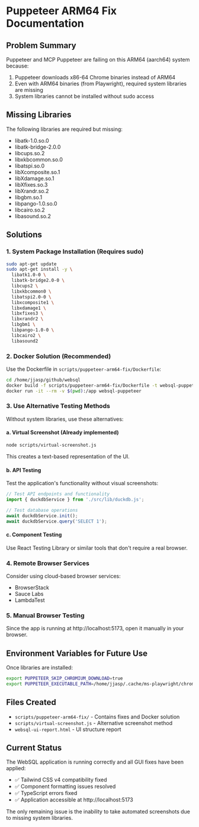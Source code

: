 # Puppeteer ARM64 Fix Documentation

## Problem Summary
Puppeteer and MCP Puppeteer are failing on this ARM64 (aarch64) system because:
1. Puppeteer downloads x86-64 Chrome binaries instead of ARM64
2. Even with ARM64 binaries (from Playwright), required system libraries are missing
3. System libraries cannot be installed without sudo access

## Missing Libraries
The following libraries are required but missing:
- libatk-1.0.so.0
- libatk-bridge-2.0.0
- libcups.so.2
- libxkbcommon.so.0
- libatspi.so.0
- libXcomposite.so.1
- libXdamage.so.1
- libXfixes.so.3
- libXrandr.so.2
- libgbm.so.1
- libpango-1.0.so.0
- libcairo.so.2
- libasound.so.2

## Solutions

### 1. System Package Installation (Requires sudo)
```bash
sudo apt-get update
sudo apt-get install -y \
  libatk1.0-0 \
  libatk-bridge2.0-0 \
  libcups2 \
  libxkbcommon0 \
  libatspi2.0-0 \
  libxcomposite1 \
  libxdamage1 \
  libxfixes3 \
  libxrandr2 \
  libgbm1 \
  libpango-1.0-0 \
  libcairo2 \
  libasound2
```

### 2. Docker Solution (Recommended)
Use the Dockerfile in `scripts/puppeteer-arm64-fix/Dockerfile`:
```bash
cd /home/jjasp/github/websql
docker build -f scripts/puppeteer-arm64-fix/Dockerfile -t websql-puppeteer .
docker run -it --rm -v $(pwd):/app websql-puppeteer
```

### 3. Use Alternative Testing Methods
Without system libraries, use these alternatives:

#### a. Virtual Screenshot (Already implemented)
```bash
node scripts/virtual-screenshot.js
```
This creates a text-based representation of the UI.

#### b. API Testing
Test the application's functionality without visual screenshots:
```javascript
// Test API endpoints and functionality
import { duckdbService } from './src/lib/duckdb.js';

// Test database operations
await duckdbService.init();
await duckdbService.query('SELECT 1');
```

#### c. Component Testing
Use React Testing Library or similar tools that don't require a real browser.

### 4. Remote Browser Services
Consider using cloud-based browser services:
- BrowserStack
- Sauce Labs
- LambdaTest

### 5. Manual Browser Testing
Since the app is running at http://localhost:5173, open it manually in your browser.

## Environment Variables for Future Use
Once libraries are installed:
```bash
export PUPPETEER_SKIP_CHROMIUM_DOWNLOAD=true
export PUPPETEER_EXECUTABLE_PATH=/home/jjasp/.cache/ms-playwright/chromium-1169/chrome-linux/chrome
```

## Files Created
- `scripts/puppeteer-arm64-fix/` - Contains fixes and Docker solution
- `scripts/virtual-screenshot.js` - Alternative screenshot method
- `websql-ui-report.html` - UI structure report

## Current Status
The WebSQL application is running correctly and all GUI fixes have been applied:
- ✅ Tailwind CSS v4 compatibility fixed
- ✅ Component formatting issues resolved
- ✅ TypeScript errors fixed
- ✅ Application accessible at http://localhost:5173

The only remaining issue is the inability to take automated screenshots due to missing system libraries.